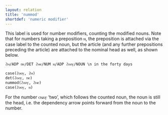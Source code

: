 ```yaml
---
layout: relation
title: 'nummod'
shortdef: 'numeric modifier'
---
```


This label is used for number modifiers, counting the modified nouns. Note that for numbers taking a preposition ⲛ, the preposition is attached via the case label to the counted noun, but the article (and any further prepositions preceding the article) are attached to the nominal head as well, as shown below.

~~~ sdparse 
ϩⲙ/ADP ⲡⲉ/DET ϩⲙⲉ/NUM ⲛ/ADP ϩⲟⲟⲩ/NOUN \n in the forty days

case(ϩⲟⲟⲩ, ϩⲙ)
det(ϩⲟⲟⲩ, ⲡⲉ)
nummod(ϩⲟⲟⲩ, ϩⲙⲉ)
case(ϩⲟⲟⲩ, ⲛ)
~~~

For the number ⲥⲛⲁⲩ ‘two’, which follows the counted noun, the noun is still the head, i.e. the dependency arrow points forward from the noun to the number.
